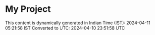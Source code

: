 # My Project

This content is dynamically generated in Indian Time (IST): 2024-04-11 05:21:58 IST
Converted to UTC: 2024-04-10 23:51:58 UTC

